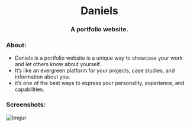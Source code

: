 <div align="center">
<h1>Daniels</h1>


### A portfolio website.

</div>
<h3>About:</h3>
<ul>
    <li>Daniels is a portfolio website is a unique way to showcase your work and let others know about yourself. </li>
    <li>It’s like an evergreen platform for your projects, case studies, and information about you.</li>
     <li>    it’s one of the best ways to express your personality, experience, and capabilities.</li>
</ul>
    


<h3>Screenshots:</h3>

![Imgur](https://i.imgur.com/sk8ZXjH.png)
